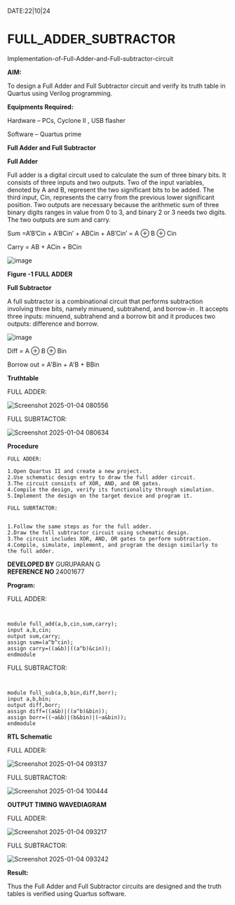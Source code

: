 DATE:22|10|24

# FULL_ADDER_SUBTRACTOR

Implementation-of-Full-Adder-and-Full-subtractor-circuit

**AIM:**

To design a Full Adder and Full Subtractor circuit and verify its truth table in Quartus using Verilog programming.

**Equipments Required:**

Hardware – PCs, Cyclone II , USB flasher

Software – Quartus prime

**Full Adder and Full Subtractor**

**Full Adder**

Full adder is a digital circuit used to calculate the sum of three binary bits. It consists of three inputs and two outputs. Two of the input variables, denoted by A and B, represent the two significant bits to be added. The third input, Cin, represents the carry from the previous lower significant position. Two outputs are necessary because the arithmetic sum of three binary digits ranges in value from 0 to 3, and binary 2 or 3 needs two digits. The two outputs are sum and carry.

Sum =A’B’Cin + A’BCin’ + ABCin + AB’Cin’ = A ⊕ B ⊕ Cin 

Carry = AB + ACin + BCin

![image](https://github.com/naavaneetha/FULL_ADDER_SUBTRACTOR/assets/154305477/0f30ba51-5ffb-4198-845f-18e054f675e7)

**Figure -1 FULL ADDER**

**Full Subtractor**

A full subtractor is a combinational circuit that performs subtraction involving three bits, namely minuend, subtrahend, and borrow-in . It accepts three inputs: minuend, subtrahend and a borrow bit and it produces two outputs: difference and borrow.

![image](https://github.com/naavaneetha/FULL_ADDER_SUBTRACTOR/assets/154305477/02b24f51-ab51-4304-9ad6-7b81ffc1ead5)

Diff = A ⊕ B ⊕ Bin 

Borrow out = A'Bin + A'B + BBin

**Truthtable**

FULL ADDER:

![Screenshot 2025-01-04 080556](https://github.com/user-attachments/assets/8dff87a8-81e2-4438-a9fd-4600bc9cc9b7)


FULL SUBRTACTOR:

![Screenshot 2025-01-04 080634](https://github.com/user-attachments/assets/6bd06480-f279-4a82-9404-116367ba5cb6)






**Procedure**
~~~
FULL ADDER:

1.Open Quartus II and create a new project.
2.Use schematic design entry to draw the full adder circuit. 
3.The circuit consists of XOR, AND, and OR gates. 
4.Compile the design, verify its functionality through simulation. 
5.Implement the design on the target device and program it.

FULL SUBRTACTOR:


1.Follow the same steps as for the full adder. 
2.Draw the full subtractor circuit using schematic design. 
3.The circuit includes XOR, AND, OR gates to perform subtraction. 
4.Compile, simulate, implement, and program the design similarly to the full adder.
~~~


**DEVELOPED BY**  GURUPARAN G  
**REFERENCE NO**  24001677


**Program:**


FULL ADDER:
~~~


module full_add(a,b,cin,sum,carry);
input a,b,cin;
output sum,carry;
assign sum=(a^b^cin);
assign carry=((a&b)|((a^b)&cin));
endmodule
~~~

FULL SUBTRACTOR:
~~~


module full_sub(a,b,bin,diff,borr);
input a,b,bin;
output diff,borr;
assign diff=((a&b)|((a^b)&bin));
assign borr=((~a&b)|(b&bin)|(~a&bin));
endmodule
~~~


**RTL Schematic**

FULL ADDER:

![Screenshot 2025-01-04 093137](https://github.com/user-attachments/assets/0538513f-4f54-4437-aafc-85bedf91b437)


FULL SUBTRACTOR:


![Screenshot 2025-01-04 100444](https://github.com/user-attachments/assets/5c7a38e7-755b-4cae-9b8b-41be97280e38)



**OUTPUT TIMING WAVEDIAGRAM**

FULL ADDER:



![Screenshot 2025-01-04 093217](https://github.com/user-attachments/assets/f820488b-86db-4ee3-b46d-88c28adbbcc2)



FULL SUBTRACTOR:


![Screenshot 2025-01-04 093242](https://github.com/user-attachments/assets/2c0cd77f-2234-4be3-91df-463579d6d0c4)




**Result:**

Thus the Full Adder and Full Subtractor circuits are designed and the truth tables is verified using Quartus software.



